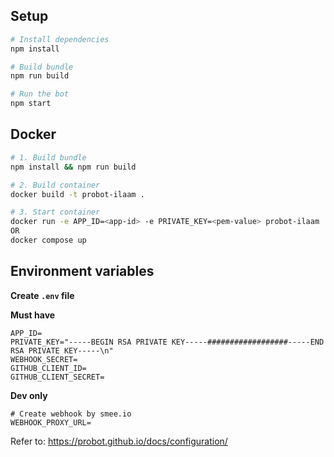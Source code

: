 ## Setup

```sh
# Install dependencies
npm install

# Build bundle
npm run build

# Run the bot
npm start
```

## Docker

```sh
# 1. Build bundle
npm install && npm run build

# 2. Build container
docker build -t probot-ilaam .

# 3. Start container
docker run -e APP_ID=<app-id> -e PRIVATE_KEY=<pem-value> probot-ilaam
OR
docker compose up
```

## Environment variables
**Create `.env` file**

**Must have**
```env
APP_ID=
PRIVATE_KEY="-----BEGIN RSA PRIVATE KEY-----##################-----END RSA PRIVATE KEY-----\n"
WEBHOOK_SECRET=
GITHUB_CLIENT_ID=
GITHUB_CLIENT_SECRET=
```
**Dev only**
```env
# Create webhook by smee.io
WEBHOOK_PROXY_URL= 
```

Refer to: https://probot.github.io/docs/configuration/